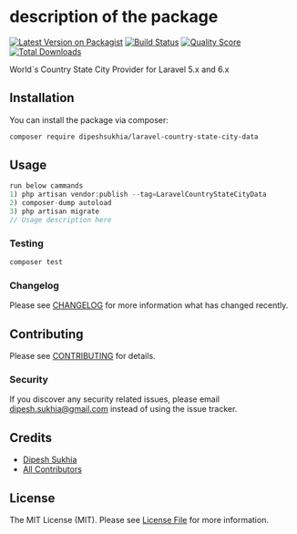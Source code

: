 # description of the package

[![Latest Version on Packagist](https://img.shields.io/packagist/v/dipeshsukhia/laravel-country-state-city-data.svg?style=flat-square)](https://packagist.org/packages/dipeshsukhia/laravel-country-state-city-data)
[![Build Status](https://img.shields.io/travis/dipeshsukhia/laravel-country-state-city-data/master.svg?style=flat-square)](https://travis-ci.org/dipeshsukhia/laravel-country-state-city-data)
[![Quality Score](https://img.shields.io/scrutinizer/g/dipeshsukhia/laravel-country-state-city-data.svg?style=flat-square)](https://scrutinizer-ci.com/g/dipeshsukhia/laravel-country-state-city-data)
[![Total Downloads](https://img.shields.io/packagist/dt/dipeshsukhia/laravel-country-state-city-data.svg?style=flat-square)](https://packagist.org/packages/dipeshsukhia/laravel-country-state-city-data)

World`s Country State City Provider for Laravel 5.x and 6.x

## Installation

You can install the package via composer:

```bash
composer require dipeshsukhia/laravel-country-state-city-data
```

## Usage

``` php
run below cammands
1) php artisan vendor:publish --tag=LaravelCountryStateCityData
2) composer-dump autoload
3) php artisan migrate
// Usage description here
```

### Testing

``` bash
composer test
```

### Changelog

Please see [CHANGELOG](CHANGELOG.md) for more information what has changed recently.

## Contributing

Please see [CONTRIBUTING](CONTRIBUTING.md) for details.

### Security

If you discover any security related issues, please email dipesh.sukhia@gmail.com instead of using the issue tracker.

## Credits

- [Dipesh Sukhia](https://github.com/dipeshsukhia)
- [All Contributors](../../contributors)

## License

The MIT License (MIT). Please see [License File](LICENSE.md) for more information.
